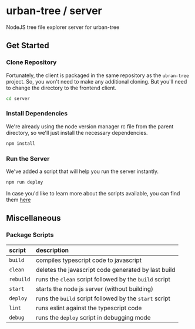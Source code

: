 # urban-tree / server
NodeJS tree file explorer server for urban-tree

## Get Started

### Clone Repository

Fortunately, the client is packaged in the same repository as the `ubran-tree` project.
So, you won't need to make any additional cloning.
But you'll need to change the directory to the frontend client.

```sh
cd server
```

### Install Dependencies

We're already using the node version manager rc file from the parent directory, so we'll just
install the necessary dependencies.

```sh
npm install
```

### Run the Server

We've added a script that will help you run the server instantly.

```sh
npm run deploy
```

In case you'd like to learn more about the scripts available, you can find them [here](#glossary)

## Miscellaneous

### Package Scripts

|script|description|
|:-----|:----------|
|`build`|compiles typescript code to javascript|
|`clean`|deletes the javascript code generated by last build|
|`rebuild`|runs the `clean` script followed by the `build` script|
|`start`|starts the node js server (without building)|
|`deploy`|runs the `build` script followed by the `start` script|
|`lint`|runs eslint against the typescript code|
|`debug`|runs the `deploy` script in debugging mode|
